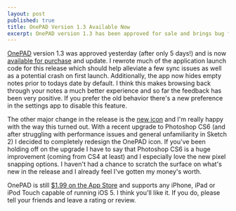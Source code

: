 ```yaml
---
layout: post
published: true
title: OnePAD Version 1.3 Available Now
excerpt: OnePAD version 1.3 has been approved for sale and brings bug fixes, better browsing and a brand new icon.
---
```


[OnePAD](http://www.onepadapp.com) version 1.3 was approved yesterday (after only 5 days!) and is now [available for purchase](http://itunes.apple.com/us/app/onepad-notebook-and-journal/id523440773?mt=8) and update. I rewrote much of the application launch code for this release which should help alleviate a few sync issues as well as a potential crash on first launch. Additionally, the app now hides empty notes prior to todays date by default. I think this makes browsing back through your notes a much better experience and so far the feedback has been very positive. If you prefer the old behavior there's a new preference in the settings app to disable this feature.

The other major change in the release is the [new icon](http://dribbble.com/shots/674892-OnePAD-Icon) and I'm really happy with the way this turned out. With a recent upgrade to Photoshop CS6 (and after struggling with performance issues and general unfamiliarity in Sketch 2) I decided to completely redesign the OnePAD icon. If you've been holding off on the upgrade I have to say that Photoshop CS6 is a huge improvement (coming from CS4 at least) and I especially love the new pixel snapping options. I haven't had a chance to scratch the surface on what's new in the release and I already feel I've gotten my money's worth.

OnePAD is still [$1.99 on the App Store](http://itunes.apple.com/us/app/onepad-notebook-and-journal/id523440773?mt=8) and supports any iPhone, iPad or iPod Touch capable of running iOS 5. I think you'll like it. If you do, please tell your friends and leave a rating or review.
